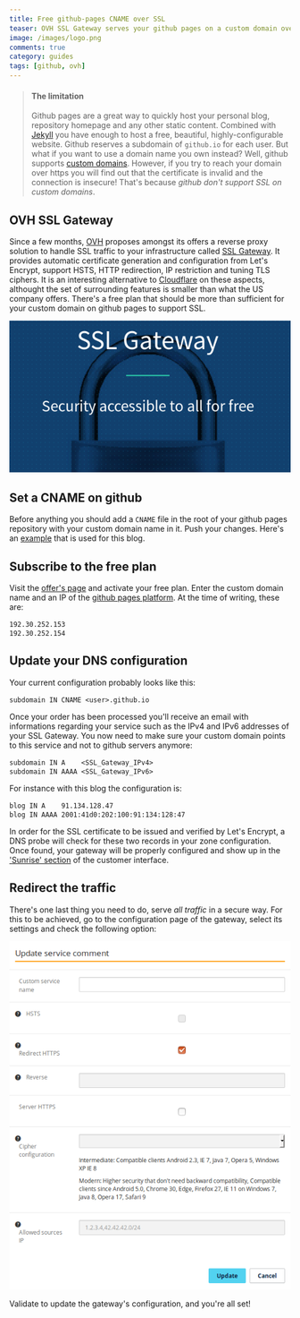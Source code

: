```yaml
---
title: Free github-pages CNAME over SSL
teaser: OVH SSL Gateway serves your github pages on a custom domain over SSL for free.
image: /images/logo.png
comments: true
category: guides
tags: [github, ovh]
---
```


> #### The limitation
> Github pages are a great way to quickly host your personal blog, repository
> homepage and any other static content. Combined with [Jekyll][jekyll] you have
> enough to host a free, beautiful, highly-configurable website. Github reserves
> a subdomain of `github.io` for each user. But what if you want to use a domain
> name you own instead? Well, github supports [custom
> domains][github-custom-domain]. However, if you try to reach your domain over
> https you will find out that the certificate is invalid and the connection is
> insecure! That's because *github don't support SSL on custom domains*.

## OVH SSL Gateway
Since a few months, [OVH][ovh-com] proposes amongst its offers a reverse proxy
solution to handle SSL traffic to your infrastructure called [SSL
Gateway][ovh-ssl-gateway-uk]. It provides automatic certificate generation and
configuration from Let's Encrypt, support HSTS, HTTP redirection, IP
restriction and tuning TLS ciphers. It is an interesting alternative to
[Cloudflare][cloudflare] on these aspects, althought the set of surrounding
features is smaller than what the US company offers. There's a free plan that
should be more than sufficient for your custom domain on github pages to
support SSL.

<div class="image-container-shadow">
  <img src="/images/ssl-gateway.png" alt="OVH SSL Gateway"/>
</div>

## Set a CNAME on github
Before anything you should add a `CNAME` file in the root of your github pages
repository with your custom domain name in it. Push your changes. Here's an
[example][github-cname] that is used for this blog.

## Subscribe to the free plan
Visit the [offer's page][ovh-ssl-gateway-uk] and activate your free plan. Enter
the custom domain name and an IP of the [github pages platform][github-ips].
At the time of writing, these are:
```
192.30.252.153
192.30.252.154
```

## Update your DNS configuration
Your current configuration probably looks like this:
```
subdomain IN CNAME <user>.github.io
```
Once your order has been processed you'll receive an email with informations
regarding your service such as the IPv4 and IPv6 addresses of your SSL Gateway.
You now need to make sure your custom domain points to this service and not to
github servers anymore:
```
subdomain IN A    <SSL_Gateway_IPv4>
subdomain IN AAAA <SSL_Gateway_IPv6>
```
For instance with this blog the configuration is:
```
blog IN A    91.134.128.47
blog IN AAAA 2001:41d0:202:100:91:134:128:47
```
In order for the SSL certificate to be issued and verified by Let's Encrypt, a
DNS probe will check for these two records in your zone configuration. Once
found, your gateway will be properly configured and show up in the ['Sunrise'
section][sunrise-ssl-gateway] of the customer interface.


## Redirect the traffic
There's one last thing you need to do, serve *all traffic* in a secure way. For
this to be achieved, go to the configuration page of the gateway, select its
settings and check the following option:

<div class="image-container-shadow">
  <img src="/images/ssl-gateway-options.png" alt="OVH SSL Gateway Options"/>
</div>


Validate to update the gateway's configuration, and you're all set!


[cloudflare]: https://www.cloudflare.com
[github-cname]: https://github.com/xlucas/xlucas.github.io/blob/master/CNAME
[github-custom-domain]: https://help.github.com/articles/using-a-custom-domain-with-github-pages/
[github-ips]: https://help.github.com/articles/setting-up-an-apex-domain/#configuring-a-records-with-your-dns-provider
[jekyll]: https://jekyllrb.com/
[ovh-com]: https://www.ovh.com
[ovh-ssl-gateway-uk]: https://www.ovh.co.uk/ssl-gateway/
[sunrise-ssl-gateway]: https://www.ovh.com/manager/sunrise/sslGateway/index.html

